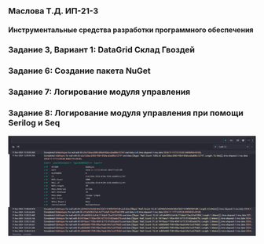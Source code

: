 ### Маслова Т.Д. ИП-21-3 
#### Инструментальные средства разработки программного обеспечения
### Задание 3, Вариант 1: DataGrid Склад Гвоздей
### Задание 6: Создание пакета NuGet
### Задание 7: Логирование модуля управления
### Задание 8: Логирование модуля управления при помощи Serilog и Seq
![Seq screenshot](https://github.com/TaniachiFractal/DataGrid_NailWarehouse/blob/feature/SeqScreenshot.png)

